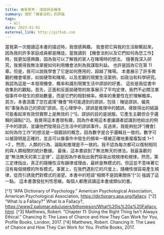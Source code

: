 ```yaml
---
title: 機率思考- 淺談貝氏機率
summary: 關於「機會法則」的評論
tags:
  - All
date: 2022-01-01
external_link: http://github.com
---
```


當我第一次閱讀這本書的描述時，我很感興趣。 我會把它與我的生活聯繫起來，因為我的許多家庭成員都是賭徒。當我讀到 【機會法則以及它們如何為您工作】時，我更加感興趣，因為我可以了解我的家人在賭場時的想法。
隨著我深入研究，我覺得我無法掌握如何利用機會法則為我謀取利益。 也許是因為它在第 11 章。但是，我可以說我學會了它是如何應用的，超越了賭場。
本書展示了許多微觀的機會場景，如拋硬幣和賭場，以及宏觀的現實生活案例，如政治和科學研究。 我認為這是一本發現機會、概率和識別現實生活中謬誤的好書。
這些是我從書中收集到的觀點。首先，正面和反面拋硬幣的故事展示了平均定律，我們不必關注單個事件中發生的原始數量，而是它們的相對頻率。頻率的重要性在於理解概率。
其次，本書涵蓋了您在處理“機會”時可能遇到的謬誤，包括：賭徒謬誤、偏見和“事後為自己的原因”謬誤。在心理學中，謬誤是推理中的錯誤，導致得出的結論可能看起來有效但實際上是無效的 [^1]。謬誤的目的是說服，它產生主觀但合乎邏輯的論點[^2]。我覺得這本書很有趣，因為作者用這本書讓讀者認識到他給出的例子中的謬誤，並讓他們發現自己生活中的謬誤事件。反過來，我能夠批評“[機會]如何為你工作”的想法是一個錯誤的概念，因為數字是合乎邏輯且一致的。數字可以被證明是正確的，並且可以像事件中發生的頻率一樣被正確地重複複製或 1+1 =2 。然而，人類的行為、論點和推理是不一致的。我不認為每次都可以復制相同的與人類相關的統計數據。
最後，這本書談到了無法無天的律法。我最喜歡的是“無法無天的第三定律”，這是因為作者指出我們容易出現規律和規律。然而，第三定律指出，真正的隨機性沒有韻律或理由，最終是無模式的。但這並不意味著它沒有每個規模的所有模式。事實上，在我們遇到它的尺度上，隨機性很容易產生規律，從而引誘我們對模式的渴望。本書中的短語“相關不是因果關係”[^3] 強調了這一點。
這本書激發批判性思維。每個人都應該讀這本書或類似的書。

[^1] “APA Dictionary of Psychology.” American Psychological Association, American Psychological Association, https://dictionary.apa.org/fallacy. 
[^2] “What Is a Fallacy?” What Is a Fallacy?, https://www2.palomar.edu/users/bthompson/What%20is%20a%20Fallacy.html. 
[^3] Matthews, Robert. “Chapter 11: Doing the Right Thing Isn't Always Ethical.” Chancing It: The Laws of Chance and How They Can Work for You, Profile Books, London, 2017. 
[^4] Matthews, Robert. Chancing It: The Laws of Chance and How They Can Work for You. Profile Books, 2017. 
